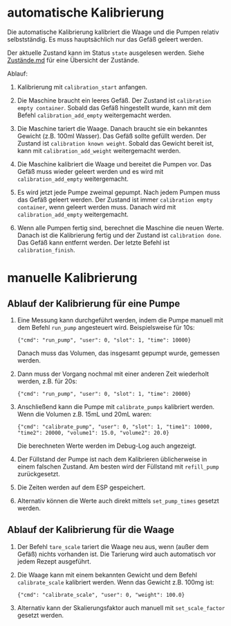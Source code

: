 # automatische Kalibrierung

Die automatische Kalibrierung kalibriert die Waage und die Pumpen relativ selbstständig. Es muss hauptsächlich nur das Gefäß geleert werden.

Der aktuelle Zustand kann im Status `state` ausgelesen werden. Siehe [Zustände.md]() für eine Übersicht der Zustände.

Ablauf:

1. Kalibrierung mit `calibration_start` anfangen. 

2. Die Maschine braucht ein leeres Gefäß. Der Zustand ist `calibration empty container`. Sobald das Gefäß hingestellt wurde, kann mit dem Befehl `calibration_add_empty` weitergemacht werden.

3. Die Maschine tariert die Waage. Danach braucht sie ein bekanntes Gewicht (z.B. 100ml Wasser). Das Gefäß sollte gefüllt werden. Der Zustand ist `calibration known weight`. Sobald das Gewicht bereit ist, kann mit `calibration_add_weight` weitergemacht werden.

4. Die Maschine kalibriert die Waage und bereitet die Pumpen vor. Das Gefäß muss wieder geleert werden und es wird mit `calibration_add_empty` weitergemacht.

5. Es wird jetzt jede Pumpe zweimal gepumpt. Nach jedem Pumpen muss das Gefäß geleert werden. Der Zustand ist immer `calibration empty container`, wenn geleert werden muss. Danach wird mit `calibration_add_empty` weitergemacht.

6. Wenn alle Pumpen fertig sind, berechnet die Maschine die neuen Werte. Danach ist die Kalibrierung fertig und der Zustand ist `calibration done`. Das Gefäß kann entfernt werden. Der letzte Befehl ist `calibration_finish`.

# manuelle Kalibrierung

## Ablauf der Kalibrierung für eine Pumpe

1. Eine Messung kann durchgeführt werden, indem die Pumpe manuell mit dem Befehl `run_pump` angesteuert wird. Beispielsweise für 10s:

       {"cmd": "run_pump", "user": 0, "slot": 1, "time": 10000}
       

   Danach muss das Volumen, das insgesamt gepumpt wurde, gemessen werden.

2. Dann muss der Vorgang nochmal mit einer anderen Zeit wiederholt werden, z.B. für 20s:

       {"cmd": "run_pump", "user": 0, "slot": 1, "time": 20000}

3. Anschließend kann die Pumpe mit `calibrate_pumps` kalibriert werden. Wenn die Volumen z.B. 15mL und 20mL waren:

       {"cmd": "calibrate_pump", "user": 0, "slot": 1, "time1": 10000, "time2": 20000, "volume1": 15.0, "volume2": 20.0}
       

   Die berechneten Werte werden im Debug-Log auch angezeigt.


4. Der Füllstand der Pumpe ist nach dem Kalibrieren üblicherweise in einem falschen Zustand. Am besten wird der Füllstand mit `refill_pump` zurückgesetzt.

5. Die Zeiten werden auf dem ESP gespeichert. 

6. Alternativ können die Werte auch direkt mittels `set_pump_times` gesetzt werden.

## Ablauf der Kalibrierung für die Waage

1. Der Befehl `tare_scale` tariert die Waage neu aus, wenn (außer dem Gefäß) nichts vorhanden ist. Die Tarierung wird auch automatisch vor jedem Rezept ausgeführt.

2. Die Waage kann mit einem bekannten Gewicht und dem Befehl `calibrate_scale` kalibriert werden. Wenn das Gewicht z.B. 100mg ist:

       {"cmd": "calibrate_scale", "user": 0, "weight": 100.0}

3. Alternativ kann der Skalierungsfaktor auch manuell mit `set_scale_factor` gesetzt werden.

